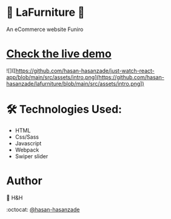 # 🎥 LaFurniture 🎥

An eCommerce website Funiro

# [Check the live demo]([https://6459315745d35b0733c6e985--fantastic-buttercream-6b2b58.netlify.app/])

![]([https://github.com/hasan-hasanzade/just-watch-react-app/blob/main/src/assets/intro.png](https://github.com/hasan-hasanzade/lafurniture/blob/main/src/assets/intro.png])

# 🛠 Technologies Used:

+ HTML
+ Css/Sass
+ Javascript
+ Webpack
+ Swiper slider


# Author

 👤 H&H
 
 :octocat: [@hasan-hasanzade](https://github.com/hasan-hasanzade)
